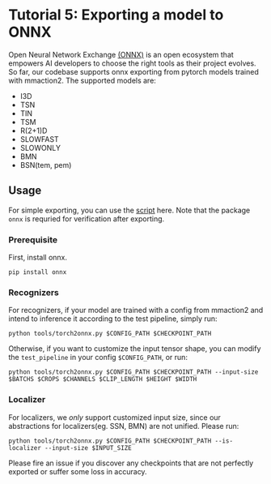 # Tutorial 5: Exporting a model to ONNX

Open Neural Network Exchange [(ONNX)](https://onnx.ai/) is an open ecosystem that empowers AI developers to choose the right tools as their project evolves. So far, our codebase supports onnx exporting from pytorch models trained with mmaction2. The supported models are:

+ I3D
+ TSN
+ TIN
+ TSM
+ R(2+1)D
+ SLOWFAST
+ SLOWONLY
+ BMN
+ BSN(tem, pem)

## Usage
For simple exporting, you can use the [script](../../tools/torch2onnx.py) here. Note that the package `onnx` is requried for verification after exporting.

### Prerequisite
First, install onnx.
```shell
pip install onnx
```

### Recognizers
For recognizers, if your model are trained with a config from mmaction2 and intend to inference it according to the test pipeline, simply run:
```shell
python tools/torch2onnx.py $CONFIG_PATH $CHECKPOINT_PATH
```

Otherwise, if you want to customize the input tensor shape, you can modify the `test_pipeline` in your config `$CONFIG_PATH`, or run:
```shell
python tools/torch2onnx.py $CONFIG_PATH $CHECKPOINT_PATH --input-size $BATCHS $CROPS $CHANNELS $CLIP_LENGTH $HEIGHT $WIDTH
```

### Localizer
For localizers, we *only* support customized input size, since our abstractions for localizers(eg. SSN, BMN) are not unified. Please run:
```shell
python tools/torch2onnx.py $CONFIG_PATH $CHECKPOINT_PATH --is-localizer --input-size $INPUT_SIZE
```

Please fire an issue if you discover any checkpoints that are not perfectly exported or suffer some loss in accuracy.
